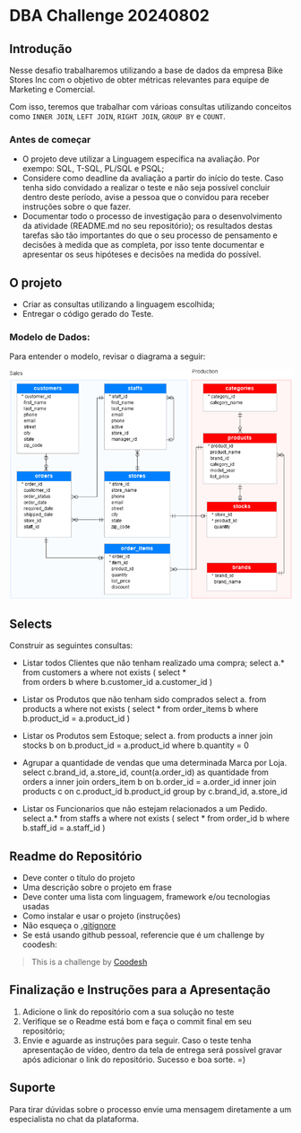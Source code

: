 # DBA Challenge 20240802


## Introdução

Nesse desafio trabalharemos utilizando a base de dados da empresa Bike Stores Inc com o objetivo de obter métricas relevantes para equipe de Marketing e Comercial.

Com isso, teremos que trabalhar com várioas consultas utilizando conceitos como `INNER JOIN`, `LEFT JOIN`, `RIGHT JOIN`, `GROUP BY` e `COUNT`.

### Antes de começar
 
- O projeto deve utilizar a Linguagem específica na avaliação. Por exempo: SQL, T-SQL, PL/SQL e PSQL;
- Considere como deadline da avaliação a partir do início do teste. Caso tenha sido convidado a realizar o teste e não seja possível concluir dentro deste período, avise a pessoa que o convidou para receber instruções sobre o que fazer.
- Documentar todo o processo de investigação para o desenvolvimento da atividade (README.md no seu repositório); os resultados destas tarefas são tão importantes do que o seu processo de pensamento e decisões à medida que as completa, por isso tente documentar e apresentar os seus hipóteses e decisões na medida do possível.
 
 

## O projeto

- Criar as consultas utilizando a linguagem escolhida;
- Entregar o código gerado do Teste.

### Modelo de Dados:

Para entender o modelo, revisar o diagrama a seguir:

![<img src="samples/model.png" height="500" alt="Modelo" title="Modelo"/>](samples/model.png)


## Selects

Construir as seguintes consultas:

- Listar todos Clientes que não tenham realizado uma compra;
select a.*
from customers a
where not exists ( select *  
                   from orders b
                   where b.customer_id  a.customer_id )

  
- Listar os Produtos que não tenham sido comprados
select a.
from products a
where not exists ( select *
                   from order_items b
                   where b.product_id = a.product_id )

  
- Listar os Produtos sem Estoque;
select a.
from  products a
inner join stocks b
on b.product_id = a.product_id
where b.quantity = 0 

  
- Agrupar a quantidade de vendas que uma determinada Marca por Loja.
select c.brand_id,
       a.store_id,
       count(a.order_id) as quantidade
from orders a
inner join orders_item b
on b.order_id = a.order_id
inner join products c
on c.product_id  b.product_id
group by c.brand_id, a.store_id


- Listar os Funcionarios que não estejam relacionados a um Pedido.
select a.*
from staffs a
where not exists ( select *
                   from order_id b
                   where b.staff_id = a.staff_id )


## Readme do Repositório

- Deve conter o título do projeto
- Uma descrição sobre o projeto em frase
- Deve conter uma lista com linguagem, framework e/ou tecnologias usadas
- Como instalar e usar o projeto (instruções)
- Não esqueça o [.gitignore](https://www.toptal.com/developers/gitignore)
- Se está usando github pessoal, referencie que é um challenge by coodesh:  

>  This is a challenge by [Coodesh](https://coodesh.com/)

## Finalização e Instruções para a Apresentação

1. Adicione o link do repositório com a sua solução no teste
2. Verifique se o Readme está bom e faça o commit final em seu repositório;
3. Envie e aguarde as instruções para seguir. Caso o teste tenha apresentação de vídeo, dentro da tela de entrega será possível gravar após adicionar o link do repositório. Sucesso e boa sorte. =)


## Suporte

Para tirar dúvidas sobre o processo envie uma mensagem diretamente a um especialista no chat da plataforma. 
